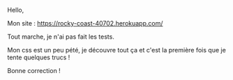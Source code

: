 Hello, 

Mon site : https://rocky-coast-40702.herokuapp.com/

Tout marche, je n'ai pas fait les tests. 

Mon css est un peu pété, je découvre tout ça et c'est la première fois que je tente quelques trucs !

Bonne correction !